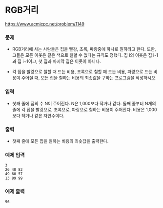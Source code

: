 RGB거리
=============
https://www.acmicpc.net/problem/1149

### 문제
- RGB거리에 사는 사람들은 집을 빨강, 초록, 파랑중에 하나로 칠하려고 한다. 또한, 그들은 모든 이웃은 같은 색으로 칠할 수 없다는 규칙도 정했다. 집 i의 이웃은 집 i-1과 집 i+1이고, 첫 집과 마지막 집은 이웃이 아니다.
    
- 각 집을 빨강으로 칠할 때 드는 비용, 초록으로 칠할 때 드는 비용, 파랑으로 드는 비용이 주어질 때, 모든 집을 칠하는 비용의 최솟값을 구하는 프로그램을 작성하시오.

### 입력
- 첫째 줄에 집의 수 N이 주어진다. N은 1,000보다 작거나 같다. 둘째 줄부터 N개의 줄에 각 집을 빨강으로, 초록으로, 파랑으로 칠하는 비용이 주어진다. 비용은 1,000보다 작거나 같은 자연수이다.

### 출력
- 첫째 줄에 모든 집을 칠하는 비용의 최솟값을 출력한다.

### 예제 입력
````
3
26 40 83
49 60 57
13 89 99
````

### 예제 출력
````
96
````

